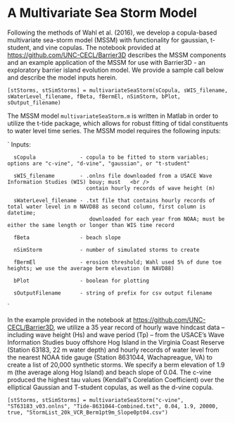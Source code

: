 # A Multivariate Sea Storm Model

Following the methods of Wahl et al. (2016), we develop a copula-based multivariate sea-storm model (MSSM) with functionality for gaussian, t-student, and vine copulas. The notebook provided at https://github.com/UNC-CECL/Barrier3D describes the MSSM components and an example application of the MSSM for use with Barrier3D - an exploratory barrier island evolution model. We provide a sample call below and describe the model inputs herein.

`[stStorms, stSimStorms] = multivariateSeaStorm(sCopula, sWIS_filename, sWaterLevel_filename, fBeta, fBermEl, nSimStorm, bPlot, sOutput_filename)`

The MSSM model `multivariateSeaStorm.m` is written in Matlab in order to utilize the t-tide package, which allows for robust fitting of tidal constituents to water level time series. The MSSM model requires the following inputs: 

`  Inputs:  

      sCopula              - copula to be fitted to storm variables; options are "c-vine", "d-vine", "gaussian", or "t-student"
                            
      sWIS_filename        - .onlns file downloaded from a USACE Wave Information Studies (WIS) bouy; must   <br />
                             contain hourly records of wave height (m)  
                             
      sWaterLevel_filename - .txt file that contains hourly records of total water level in m NAVD88 as second column, first column is datetime; 
                              downloaded for each year from NOAA; must be either the same length or longer than WIS time record  
                              
      fBeta                - beach slope  
      
      nSimStorm            - number of simulated storms to create  
      
      fBermEl              - erosion threshold; Wahl used 5% of dune toe heights; we use the average berm elevation (m NAVD88)  
                             
      bPlot                - boolean for plotting  
      
      sOutputFilename      - string of prefix for csv output filename  
`

In the example provided in the notebook at https://github.com/UNC-CECL/Barrier3D, we utilize a 35 year record of hourly wave hindcast data – including wave height (Hs) and wave period (Tp) – from the USACE’s Wave Information Studies buoy offshore Hog Island in the Virginia Coast Reserve (Station 63183, 22 m water depth) and hourly records of water level from the nearest NOAA tide gauge (Station 8631044, Wachapreague, VA) to create a list of 20,000 synthetic storms. We specify a berm elevation of 1.9 m (the average along Hog Island) and beach slope of 0.04. The c-vine produced the highest tau values (Kendall's Corelation Coefficient) over the elliptical Gaussian and T-student copulas, as well as the d-vine copula.

`[stStorms, stSimStorms] = multivariateSeaStorm("c-vine", "ST63183_v03.onlns", "Tide-8631044-Combined.txt", 0.04, 1.9, 20000, true, "StormList_20k_VCR_Berm1pt9m_Slope0pt04.csv")`
